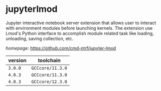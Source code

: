 # jupyterlmod

Jupyter interactive notebook server extension that allows user to interact with environment modules before launching kernels. The extension use Lmod's Python interface to accomplish module related task like loading, unloading, saving collection, etc.

*homepage*: <https://github.com/cmd-ntrf/jupyter-lmod>

version | toolchain
--------|----------
``3.0.0`` | ``GCCcore/11.3.0``
``4.0.3`` | ``GCCcore/11.3.0``
``4.0.3`` | ``GCCcore/12.3.0``

